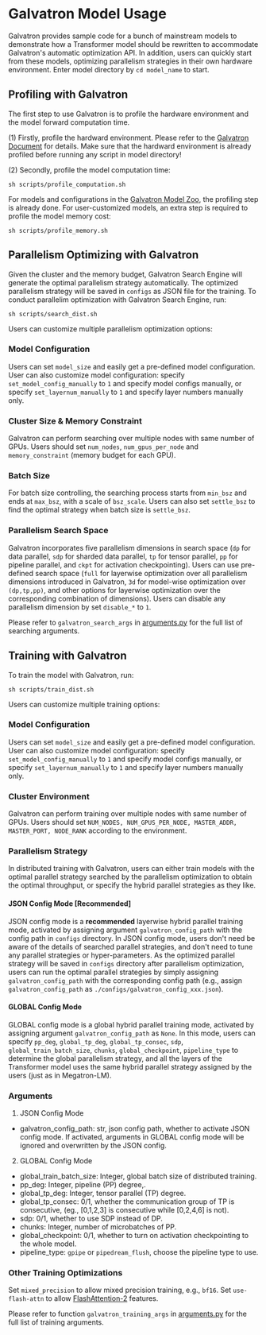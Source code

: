 # Galvatron Model Usage

Galvatron provides sample code for a bunch of mainstream models to demonstrate how a Transformer model should be rewritten to accommodate Galvatron's automatic optimization API. In addition, users can quickly start from these models, optimizing parallelism strategies in their own hardware environment. Enter model directory by ```cd model_name``` to start.


## Profiling with Galvatron
The first step to use Galvatron is to profile the hardware environment and the model forward computation time.

(1) Firstly, profile the hardward environment. Please refer to the [Galvatron Document](../../README.md#profiling-with-galvatron) for details. Make sure that the hardward environment is already profiled before running any script in model directory!

(2) Secondly, profile the model computation time:
``` shell
sh scripts/profile_computation.sh
```

For models and configurations in the [Galvatron Model Zoo](.), the profiling step is already done. For user-customized models, an extra step is required to profile the model memory cost: 
``` shell
sh scripts/profile_memory.sh
```


## Parallelism Optimizing with Galvatron

Given the cluster and the memory budget, Galvatron Search Engine will generate the optimal parallelism strategy automatically. The optimized parallelism strategy will be saved in `configs` as JSON file for the training. To conduct parallelim optimization with Galvatron Search Engine, run:
``` shell
sh scripts/search_dist.sh
```

Users can customize multiple parallelism optimization options:

### Model Configuration
Users can set `model_size` and easily get a pre-defined model configuration. User can also customize model configuration: specify `set_model_config_manually` to `1` and specify model configs manually, or specify `set_layernum_manually` to `1` and specify layer numbers manually only.

### Cluster Size & Memory Constraint
Galvatron can perform searching over multiple nodes with same number of GPUs. Users should set `num_nodes`, `num_gpus_per_node` and `memory_constraint` (memory budget for each GPU).

### Batch Size
For batch size controlling, the searching process starts from `min_bsz` and ends at `max_bsz`, with a scale of `bsz_scale`. Users can also set `settle_bsz` to find the optimal strategy when batch size is `settle_bsz`.

### Parallelism Search Space
Galvatron incorporates five parallelism dimensions in search space (`dp` for data parallel, `sdp` for sharded data parallel, `tp` for tensor parallel, `pp` for pipeline parallel, and `ckpt` for activation checkpointing). Users can use pre-defined search space (`full` for layerwise optimization over all parallelism dimensions introduced in Galvatron, `3d` for model-wise optimization over `(dp,tp,pp)`, and other options for layerwise optimization over the corresponding combination of dimensions). Users can disable any parallelism dimension by set `disable_*` to `1`. 

Please refer to ```galvatron_search_args``` in [arguments.py](../core/arguments.py) for the full list of searching arguments.

## Training with Galvatron

To train the model with Galvatron, run:
``` shell
sh scripts/train_dist.sh
```

Users can customize multiple training options:

### Model Configuration
Users can set `model_size` and easily get a pre-defined model configuration. User can also customize model configuration: specify `set_model_config_manually` to `1` and specify model configs manually, or specify `set_layernum_manually` to `1` and specify layer numbers manually only.

### Cluster Environment
Galvatron can perform training over multiple nodes with same number of GPUs. Users should set ```NUM_NODES, NUM_GPUS_PER_NODE, MASTER_ADDR, MASTER_PORT, NODE_RANK``` according to the environment.

### Parallelism Strategy

In distributed training with Galvatron, users can either train models with the optimal parallel strategy searched by the parallelism optimization to obtain the optimal throughput, or specify the hybrid parallel strategies as they like.

#### JSON Config Mode [Recommended]
JSON config mode is a **recommended** layerwise hybrid parallel training mode, activated by assigning argument `galvatron_config_path` with the config path in `configs` directory. In JSON config mode, users don't need be aware of the details of searched parallel strategies, and don't need to tune any parallel strategies or hyper-parameters. As the optimized parallel strategy will be saved in `configs` directory after parallelism optimization, users can run the optimal parallel strategies by simply assigning `galvatron_config_path` with the corresponding config path (e.g., assign ```galvatron_config_path``` as ```./configs/galvatron_config_xxx.json```).

#### GLOBAL Config Mode
GLOBAL config mode is a global hybrid parallel training mode, activated by assigning argument `galvatron_config_path` as `None`. In this mode, users can specify `pp_deg`, `global_tp_deg`, `global_tp_consec`, `sdp`, `global_train_batch_size`, `chunks`, `global_checkpoint`, `pipeline_type` to determine the global parallelism strategy, and all the layers of the Transformer model uses the same hybrid parallel strategy assigned by the users (just as in Megatron-LM).

### Arguments
1. JSON Config Mode
- galvatron_config_path: str, json config path, whether to activate JSON config mode. If activated, arguments in GLOBAL config mode will be ignored and overwritten by the JSON config.
2. GLOBAL Config Mode
- global_train_batch_size: Integer, global batch size of distributed training.
- pp_deg: Integer, pipeline (PP) degree,.
- global_tp_deg: Integer, tensor parallel (TP) degree.
- global_tp_consec: 0/1, whether the communication group of TP is consecutive, (eg., [0,1,2,3] is consecutive while [0,2,4,6] is not).
- sdp: 0/1, whether to use SDP instead of DP.
- chunks: Integer, number of microbatches of PP.
- global_checkpoint: 0/1, whether to turn on activation checkpointing to the whole model.
- pipeline_type: `gpipe` or `pipedream_flush`, choose the pipeline type to use.

### Other Training Optimizations
Set `mixed_precision` to allow mixed precision training, e.g., `bf16`. Set `use-flash-attn` to allow [FlashAttention-2](https://github.com/Dao-AILab/flash-attention) features.

Please refer to function ```galvatron_training_args``` in [arguments.py](../core/arguments.py) for the full list of training arguments.